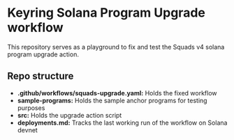 # Keyring Solana Program Upgrade workflow

This repository serves as a playground to fix and test the Squads v4 solana program upgrade action.

## Repo structure

-   **.github/workflows/squads-upgrade.yaml:** Holds the fixed workflow
-   **sample-programs:** Holds the sample anchor programs for testing purposes
-   **src:** Holds the upgrade action script
-   **deployments.md:** Tracks the last working run of the workflow on Solana devnet
